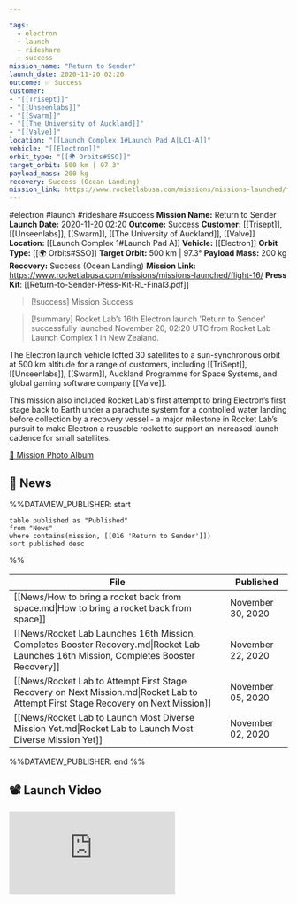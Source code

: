 ```yaml
---

tags:
  - electron
  - launch
  - rideshare
  - success
mission_name: "Return to Sender"
launch_date: 2020-11-20 02:20
outcome: ✅ Success
customer: 
- "[[Trisept]]"
- "[[Unseenlabs]]"
- "[[Swarm]]"
- "[[The University of Auckland]]"
- "[[Valve]]"
location: "[[Launch Complex 1#Launch Pad A|LC1-A]]"
vehicle: "[[Electron]]"
orbit_type: "[[🌍 Orbits#SSO]]"
target_orbit: 500 km | 97.3°
payload_mass: 200 kg
recovery: Success (Ocean Landing)
mission_link: https://www.rocketlabusa.com/missions/missions-launched/flight-16/
---
```


#electron #launch #rideshare #success
**Mission Name:** Return to Sender
**Launch Date:** 2020-11-20 02:20
**Outcome:** Success
**Customer:** [[Trisept]], [[Unseenlabs]], [[Swarm]], [[The University of Auckland]], [[Valve]]
**Location:** [[Launch Complex 1#Launch Pad A]]
**Vehicle:** [[Electron]]
**Orbit Type:** [[🌍 Orbits#SSO]]
**Target Orbit:** 500 km | 97.3°
**Payload Mass:** 200 kg
**Recovery:** Success (Ocean Landing)
**Mission Link:** https://www.rocketlabusa.com/missions/missions-launched/flight-16/
**Press Kit**: [[Return-to-Sender-Press-Kit-RL-Final3.pdf]]

>[!success] Mission Success

>[!summary]
Rocket Lab’s 16th Electron launch 'Return to Sender' successfully launched November 20, 02:20 UTC from Rocket Lab Launch Complex 1 in New Zealand.
>
The Electron launch vehicle lofted 30 satellites to a sun-synchronous orbit at 500 km altitude for a range of customers, including [[TriSept]], [[Unseenlabs]], [[Swarm]], Auckland Programme for Space Systems, and global gaming software company [[Valve]]. 
>
This mission also included Rocket Lab's first attempt to bring Electron’s first stage back to Earth under a parachute system for a controlled water landing before collection by a recovery vessel - a major milestone in Rocket Lab’s pursuit to make Electron a reusable rocket to support an increased launch cadence for small satellites.
>
[📸 Mission Photo Album](https://www.flickr.com/photos/rocketlab/albums/72157716860025163/)

## 📰 News
%%DATAVIEW_PUBLISHER: start
```
table published as "Published"
from "News"
where contains(mission, [[016 'Return to Sender']])
sort published desc
```
%%

| File                                                                                                                                   | Published         |
| -------------------------------------------------------------------------------------------------------------------------------------- | ----------------- |
| [[News/How to bring a rocket back from space.md\|How to bring a rocket back from space]]                                               | November 30, 2020 |
| [[News/Rocket Lab Launches 16th Mission, Completes Booster Recovery.md\|Rocket Lab Launches 16th Mission, Completes Booster Recovery]] | November 22, 2020 |
| [[News/Rocket Lab to Attempt First Stage Recovery on Next Mission.md\|Rocket Lab to Attempt First Stage Recovery on Next Mission]]     | November 05, 2020 |
| [[News/Rocket Lab to Launch Most Diverse Mission Yet.md\|Rocket Lab to Launch Most Diverse Mission Yet]]                               | November 02, 2020 |

%%DATAVIEW_PUBLISHER: end %%

## 📽️ Launch Video
<div class="responsive-video">
<iframe src="https://www.youtube.com/embed/eZGI_lHGltA" title="Rocket Lab&#39;s Electron - Return to Sender Mission" frameborder="0" allow="accelerometer; autoplay; clipboard-write; encrypted-media; gyroscope; picture-in-picture; web-share" referrerpolicy="strict-origin-when-cross-origin" allowfullscreen></iframe>     
</div>
